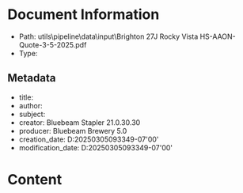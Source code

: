 # Document Information

- Path: utils\pipeline\data\input\Brighton 27J Rocky Vista HS-AAON-Quote-3-5-2025.pdf
- Type: 

## Metadata

- title: 
- author: 
- subject: 
- creator: Bluebeam Stapler 21.0.30.30
- producer: Bluebeam Brewery 5.0
- creation_date: D:20250305093349-07'00'
- modification_date: D:20250305093349-07'00'

# Content


